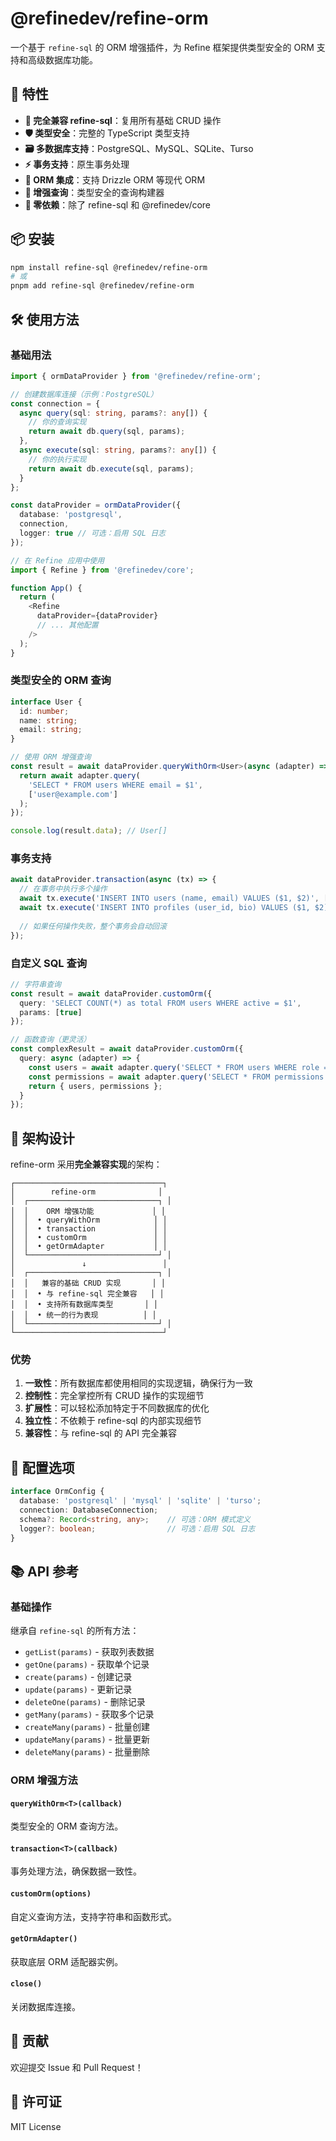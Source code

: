 # @refinedev/refine-orm

一个基于 `refine-sql` 的 ORM 增强插件，为 Refine 框架提供类型安全的 ORM 支持和高级数据库功能。

## 🚀 特性

- **🔄 完全兼容 refine-sql**：复用所有基础 CRUD 操作
- **🛡️ 类型安全**：完整的 TypeScript 类型支持
- **🗃️ 多数据库支持**：PostgreSQL、MySQL、SQLite、Turso
- **⚡ 事务支持**：原生事务处理
- **🔧 ORM 集成**：支持 Drizzle ORM 等现代 ORM
- **📝 增强查询**：类型安全的查询构建器
- **🎯 零依赖**：除了 refine-sql 和 @refinedev/core

## 📦 安装

```bash
npm install refine-sql @refinedev/refine-orm
# 或
pnpm add refine-sql @refinedev/refine-orm
```

## 🛠️ 使用方法

### 基础用法

```typescript
import { ormDataProvider } from '@refinedev/refine-orm';

// 创建数据库连接（示例：PostgreSQL）
const connection = {
  async query(sql: string, params?: any[]) {
    // 你的查询实现
    return await db.query(sql, params);
  },
  async execute(sql: string, params?: any[]) {
    // 你的执行实现
    return await db.execute(sql, params);
  }
};

const dataProvider = ormDataProvider({
  database: 'postgresql',
  connection,
  logger: true // 可选：启用 SQL 日志
});

// 在 Refine 应用中使用
import { Refine } from '@refinedev/core';

function App() {
  return (
    <Refine
      dataProvider={dataProvider}
      // ... 其他配置
    />
  );
}
```

### 类型安全的 ORM 查询

```typescript
interface User {
  id: number;
  name: string;
  email: string;
}

// 使用 ORM 增强查询
const result = await dataProvider.queryWithOrm<User>(async (adapter) => {
  return await adapter.query(
    'SELECT * FROM users WHERE email = $1',
    ['user@example.com']
  );
});

console.log(result.data); // User[]
```

### 事务支持

```typescript
await dataProvider.transaction(async (tx) => {
  // 在事务中执行多个操作
  await tx.execute('INSERT INTO users (name, email) VALUES ($1, $2)', ['John', 'john@example.com']);
  await tx.execute('INSERT INTO profiles (user_id, bio) VALUES ($1, $2)', [userId, 'Bio']);
  
  // 如果任何操作失败，整个事务会自动回滚
});
```

### 自定义 SQL 查询

```typescript
// 字符串查询
const result = await dataProvider.customOrm({
  query: 'SELECT COUNT(*) as total FROM users WHERE active = $1',
  params: [true]
});

// 函数查询（更灵活）
const complexResult = await dataProvider.customOrm({
  query: async (adapter) => {
    const users = await adapter.query('SELECT * FROM users WHERE role = $1', ['admin']);
    const permissions = await adapter.query('SELECT * FROM permissions WHERE user_id = ANY($1)', [users.map(u => u.id)]);
    return { users, permissions };
  }
});
```

## 🎯 架构设计

refine-orm 采用**完全兼容实现**的架构：

```
┌─────────────────────────────────┐
│        refine-orm              │
│  ┌─────────────────────────────┐ │
│  │    ORM 增强功能             │ │
│  │  • queryWithOrm            │ │
│  │  • transaction             │ │
│  │  • customOrm               │ │
│  │  • getOrmAdapter           │ │
│  └─────────────────────────────┘ │
│               ↓                 │
│  ┌─────────────────────────────┐ │
│  │   兼容的基础 CRUD 实现       │ │
│  │  • 与 refine-sql 完全兼容   │ │
│  │  • 支持所有数据库类型       │ │
│  │  • 统一的行为表现          │ │
│  └─────────────────────────────┘ │
└─────────────────────────────────┘
```

### 优势

1. **一致性**：所有数据库都使用相同的实现逻辑，确保行为一致
2. **控制性**：完全掌控所有 CRUD 操作的实现细节
3. **扩展性**：可以轻松添加特定于不同数据库的优化
4. **独立性**：不依赖于 refine-sql 的内部实现细节
5. **兼容性**：与 refine-sql 的 API 完全兼容

## 🔧 配置选项

```typescript
interface OrmConfig {
  database: 'postgresql' | 'mysql' | 'sqlite' | 'turso';
  connection: DatabaseConnection;
  schema?: Record<string, any>;    // 可选：ORM 模式定义
  logger?: boolean;                // 可选：启用 SQL 日志
}
```

## 📚 API 参考

### 基础操作

继承自 `refine-sql` 的所有方法：
- `getList(params)` - 获取列表数据
- `getOne(params)` - 获取单个记录
- `create(params)` - 创建记录
- `update(params)` - 更新记录
- `deleteOne(params)` - 删除记录
- `getMany(params)` - 获取多个记录
- `createMany(params)` - 批量创建
- `updateMany(params)` - 批量更新
- `deleteMany(params)` - 批量删除

### ORM 增强方法

#### `queryWithOrm<T>(callback)`
类型安全的 ORM 查询方法。

#### `transaction<T>(callback)`
事务处理方法，确保数据一致性。

#### `customOrm(options)`
自定义查询方法，支持字符串和函数形式。

#### `getOrmAdapter()`
获取底层 ORM 适配器实例。

#### `close()`
关闭数据库连接。

## 🤝 贡献

欢迎提交 Issue 和 Pull Request！

## 📄 许可证

MIT License
